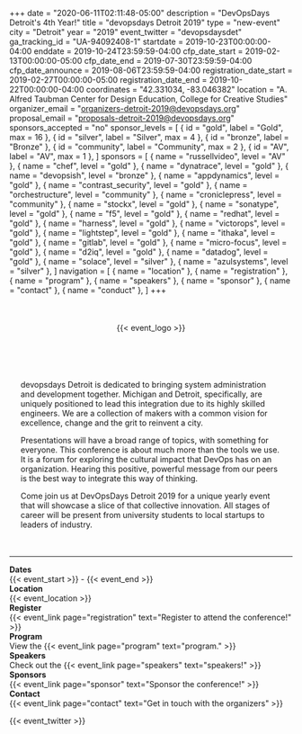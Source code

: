 +++
date = "2020-06-11T02:11:48-05:00"
description = "DevOpsDays Detroit's 4th Year!"
title = "devopsdays Detroit 2019"
type = "new-event"
city = "Detroit"
year = "2019"
event_twitter = "devopsdaysdet"
ga_tracking_id = "UA-94092408-1"
startdate = 2019-10-23T00:00:00-04:00
enddate = 2019-10-24T23:59:59-04:00
cfp_date_start = 2019-02-13T00:00:00-05:00
cfp_date_end = 2019-07-30T23:59:59-04:00
cfp_date_announce = 2019-08-06T23:59:59-04:00
registration_date_start = 2019-02-27T00:00:00-05:00
registration_date_end = 2019-10-22T00:00:00-04:00
coordinates = "42.331034, -83.046382"
location = "A. Alfred Taubman Center for Design Education, College for Creative Studies"
organizer_email = "organizers-detroit-2019@devopsdays.org"
proposal_email = "proposals-detroit-2019@devopsdays.org"
sponsors_accepted = "no"
sponsor_levels = [
    { id = "gold", label = "Gold", max = 16 },
    { id = "silver", label = "Silver", max = 4 },
    { id = "bronze", label = "Bronze" },
    { id = "community", label = "Community", max = 2 },
    { id = "AV", label = "AV", max = 1 },
]
sponsors = [
    { name = "russellvideo", level = "AV" },
    { name = "chef", level = "gold" },
    { name = "dynatrace", level = "gold" },
    { name = "devopsish", level = "bronze" },
    { name = "appdynamics", level = "gold" },
    { name = "contrast_security", level = "gold" },
    { name = "orchestructure", level = "community" },
    { name = "croniclepress", level = "community" },
    { name = "stockx", level = "gold" },
    { name = "sonatype", level = "gold" },
    { name = "f5", level = "gold" },
    { name = "redhat", level = "gold" },
    { name = "harness", level = "gold" },
    { name = "victorops", level = "gold" },
    { name = "lightstep", level = "gold" },
    { name = "ithaka", level = "gold" },
    { name = "gitlab", level = "gold" },
    { name = "micro-focus", level = "gold" },
    { name = "d2iq", level = "gold" },
    { name = "datadog", level = "gold" },
    { name = "solace", level = "silver" },
    { name = "azulsystems", level = "silver" },
]
navigation = [
    { name = "location" },
    { name = "registration" },
    { name = "program" },
    { name = "speakers" },
    { name = "sponsor" },
    { name = "contact" },
    { name = "conduct" },
]
+++
<div style="text-align:center; width: 100%;">
  <div style="margin: 50px auto; max-width: 500px;">
    {{< event_logo >}}
  </div>
</div>



<div style="padding: 20px"><p>devopsdays Detroit is dedicated to bringing system administration and development together. Michigan and Detroit, specifically, are uniquely positioned to lead this integration due to its highly skilled engineers. We are a collection of makers with a common vision for excellence, change and the grit to reinvent a city.</p>

<p>Presentations will have a broad range of topics, with something for everyone. This conference is about much more than the tools we use. It is a forum for exploring the cultural impact that DevOps has on an organization. Hearing this positive, powerful message from our peers is the best way to integrate this way of thinking.</p>

<p>Come join us at DevOpsDays Detroit 2019 for a unique yearly event that will showcase a slice of that collective innovation. All stages of career will be present from university students to local startups to leaders of industry.</p>

</div>

<hr/>


<div class = "row">
  <div class = "col-md-2">
    <strong>Dates</strong>
  </div>
  <div class = "col-md-8">
    {{< event_start >}} - {{< event_end >}}
  </div>
</div>

<div class = "row">
  <div class = "col-md-2">
    <strong>Location</strong>
  </div>
  <div class = "col-md-8">
    {{< event_location >}}
  </div>
</div>

<div class = "row">
  <div class = "col-md-2">
    <strong>Register</strong>
  </div>
  <div class = "col-md-8">
    {{< event_link page="registration" text="Register to attend the conference!" >}}
  </div>
</div>

<!-- <div class = "row">
  <div class = "col-md-2">
    <strong>Propose</strong>
  </div>
  <div class = "col-md-8">
    {{< event_link page="propose" text="Propose a talk!" >}}
  </div>
</div> -->

<div class = "row">
  <div class = "col-md-2">
    <strong>Program</strong>
  </div>
  <div class = "col-md-8">
    View the {{< event_link page="program" text="program." >}}
  </div>
</div>

<div class = "row">
  <div class = "col-md-2">
    <strong>Speakers</strong>
  </div>
  <div class = "col-md-8">
    Check out the {{< event_link page="speakers" text="speakers!" >}}
  </div>
</div>


<div class = "row">
  <div class = "col-md-2">
    <strong>Sponsors</strong>
  </div>
  <div class = "col-md-8">
    {{< event_link page="sponsor" text="Sponsor the conference!" >}}
  </div>
</div>

<div class = "row">
  <div class = "col-md-2">
    <strong>Contact</strong>
  </div>
  <div class = "col-md-8">
    {{< event_link page="contact" text="Get in touch with the organizers" >}}
  </div>
</div>

{{< event_twitter >}}
